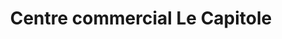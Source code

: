 ---
title: "Centre commercial Le Capitole"
url: /bouake/centre-commercial-le-capitole/
shop: Einkaufszentrum
---
